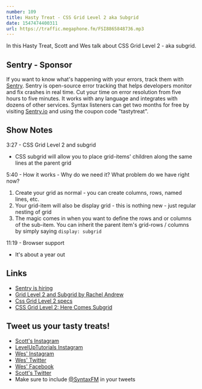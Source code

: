 ```yaml
---
number: 109
title: Hasty Treat - CSS Grid Level 2 aka Subgrid
date: 1547474400311
url: https://traffic.megaphone.fm/FSI8865848736.mp3
---
```


In this Hasty Treat, Scott and Wes talk about CSS Grid Level 2 - aka subgrid.

## Sentry - Sponsor

If you want to know what's happening with your errors, track them with [Sentry](https://sentry.io/). Sentry is open-source error tracking that helps developers monitor and fix crashes in real time. Cut your time on error resolution from five hours to five minutes. It works with any language and integrates with dozens of other services. Syntax listeners can get two months for free by visiting [Sentry.io](https://sentry.io/) and using the coupon code "tastytreat".

## Show Notes

3:27 - CSS Grid Level 2 and subgrid

* CSS subgrid will allow you to place grid-items' children along the same lines at the parent grid

5:40 - How it works - Why do we need it? What problem do we have right now?

1. Create your grid as normal - you can create columns, rows, named lines, etc.
2. Your grid-item will also be display grid - this is nothing new - just regular nesting of grid
3. The magic comes in when you want to define the rows and or columns of the sub-item. You can inherit the parent item's grid-rows / columns by simply saying `display: subgrid`

11:19 - Browser support

* It's about a year out

## Links
* [Sentry is hiring](https://sentry.io/careers)
* [Grid Level 2 and Subgrid by Rachel Andrew](https://rachelandrew.co.uk/archives/2018/04/27/grid-level-2-and-subgrid/)
* [Css Grid Level 2 specs](https://drafts.csswg.org/css-grid-2/)
* [CSS Grid Level 2: Here Comes Subgrid](https://www.smashingmagazine.com/2018/07/css-grid-2/)

## Tweet us your tasty treats!
* [Scott's Instagram](https://www.instagram.com/stolinski/)
* [LevelUpTutorials Instagram](https://www.instagram.com/LevelUpTutorials/)
* [Wes' Instagram](https://www.instagram.com/wesbos/)
* [Wes' Twitter](https://twitter.com/wesbos)
* [Wes' Facebook](https://www.facebook.com/wesbos.developer)
* [Scott's Twitter](https://twitter.com/stolinski)
* Make sure to include [@SyntaxFM](https://twitter.com/SyntaxFM) in your tweets